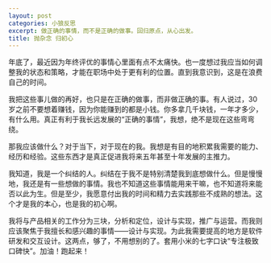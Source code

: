 ```yaml
---
layout: post
categories: 小狼反思
excerpt: 做正确的事情，而不是正确的做事。回归原点，从心出发。
title: 抛杂念 归初心
---
```


年底了，最近因为年终评优的事情心里面有点不太痛快。也一度想过我应当如何调整我的状态和策略，才能在职场中处于更有利的位置。直到我意识到，这是在浪费自己的时间。

我把这些事儿做的再好，也只是在正确的做事，而非做正确的事。有人说过，30岁之前不要想着赚钱，因为你能赚到的都是小钱。你多拿几千块钱，一年才多少，有什么用。真正有利于我长远发展的“正确的事情”，我想，绝不是现在这些弯弯绕。

那我应该做什么？对于当下，对于现在的我。我想是有目的地积累我需要的能力、经历和经验。这些东西才是真正促进我将来五年甚至十年发展的主推力。

我知道，我是一个纠结的人。纠结在于我不是特别清楚我到底想做什么。但是慢慢地，我还是有一些想做的事情。我也不知道这些事情能用来干嘛，也不知道将来能否以此为生。但是至少，我愿意付出我的时间和精力去实践那些不成熟的想法。这个才是我的本心，也是我的初心啊。

我将与产品相关的工作分为三块，分析和定位，设计与实现，推广与运营。而我则应该聚焦于我擅长和感兴趣的事情——设计与实现。为此我需要提高的地方是软件研发和交互设计。这两点，够了，不用想别的了。套用小米的七字口诀“专注极致口碑快”。加油！跑起来！
